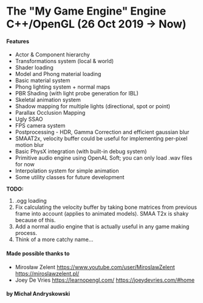 # The "My Game Engine" Engine C++/OpenGL (26 Oct 2019 -> Now)

#### Features
- Actor & Component hierarchy
- Transformations system (local & world)
- Shader loading
- Model and Phong material loading
- Basic material system
- Phong lighting system + normal maps
- PBR Shading (with light probe generation for IBL)
- Skeletal animation system
- Shadow mapping for multiple lights (directional, spot or point)
- Parallax Occlusion Mapping
- Ugly SSAO
- FPS camera system
- Postprocessing - HDR, Gamma Correction and efficient gaussian blur
- SMAAT2x, velocity buffer could be useful for implementing per-pixel motion blur
- Basic PhysX integration (with built-in debug system)
- Primitive audio engine using OpenAL Soft; you can only load .wav files for now
- Interpolation system for simple animation
- Some utility classes for future development

**TODO:**
1. .ogg loading
2. Fix calculating the velocity buffer by taking bone matrices from previous frame into account (applies to animated models). SMAA T2x is shaky because of this.
3. Add a normal audio engine that is actually useful in any game making process.
4. Think of a more catchy name...


#### Made possible thanks to
* Mirosław Zelent https://www.youtube.com/user/MiroslawZelent https://miroslawzelent.pl/
* Joey De Vries https://learnopengl.com/ https://joeydevries.com/#home

#### by Michał Andryskowski
